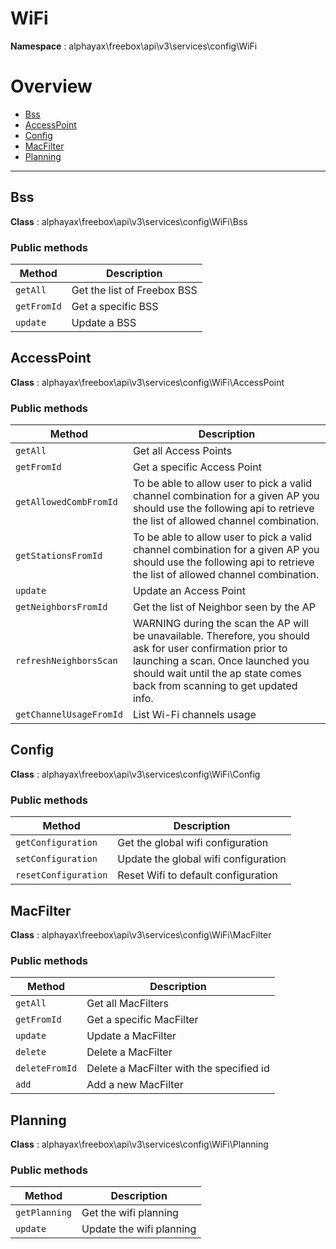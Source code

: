 
# WiFi

**Namespace**  : alphayax\freebox\api\v3\services\config\WiFi

# Overview

- [Bss](__NAMESPACE__.md#Bss)
- [AccessPoint](__NAMESPACE__.md#AccessPoint)
- [Config](__NAMESPACE__.md#Config)
- [MacFilter](__NAMESPACE__.md#MacFilter)
- [Planning](__NAMESPACE__.md#Planning)


---
<a name="Bss"></a>
## Bss

**Class**  : alphayax\freebox\api\v3\services\config\WiFi\Bss

### Public methods

| Method | Description |
|---|---|
| `getAll` | Get the list of Freebox BSS |
| `getFromId` | Get a specific BSS |
| `update` | Update a BSS |

<a name="AccessPoint"></a>
## AccessPoint

**Class**  : alphayax\freebox\api\v3\services\config\WiFi\AccessPoint

### Public methods

| Method | Description |
|---|---|
| `getAll` | Get all Access Points |
| `getFromId` | Get a specific Access Point |
| `getAllowedCombFromId` | To be able to allow user to pick a valid channel combination for a given AP you should use the following api to retrieve the list of allowed channel combination. |
| `getStationsFromId` | To be able to allow user to pick a valid channel combination for a given AP you should use the following api to retrieve the list of allowed channel combination. |
| `update` | Update an Access Point |
| `getNeighborsFromId` | Get the list of Neighbor seen by the AP |
| `refreshNeighborsScan` | WARNING during the scan the AP will be unavailable. Therefore, you should ask for user confirmation prior to launching a scan. Once launched you should wait until the ap state comes back from scanning to get updated info. |
| `getChannelUsageFromId` | List Wi-Fi channels usage |

<a name="Config"></a>
## Config

**Class**  : alphayax\freebox\api\v3\services\config\WiFi\Config

### Public methods

| Method | Description |
|---|---|
| `getConfiguration` | Get the global wifi configuration |
| `setConfiguration` | Update the global wifi configuration |
| `resetConfiguration` | Reset Wifi to default configuration |

<a name="MacFilter"></a>
## MacFilter

**Class**  : alphayax\freebox\api\v3\services\config\WiFi\MacFilter

### Public methods

| Method | Description |
|---|---|
| `getAll` | Get all MacFilters |
| `getFromId` | Get a specific MacFilter |
| `update` | Update a MacFilter |
| `delete` | Delete a MacFilter |
| `deleteFromId` | Delete a MacFilter with the specified id |
| `add` | Add a new MacFilter |

<a name="Planning"></a>
## Planning

**Class**  : alphayax\freebox\api\v3\services\config\WiFi\Planning

### Public methods

| Method | Description |
|---|---|
| `getPlanning` | Get the wifi planning |
| `update` | Update the wifi planning |

